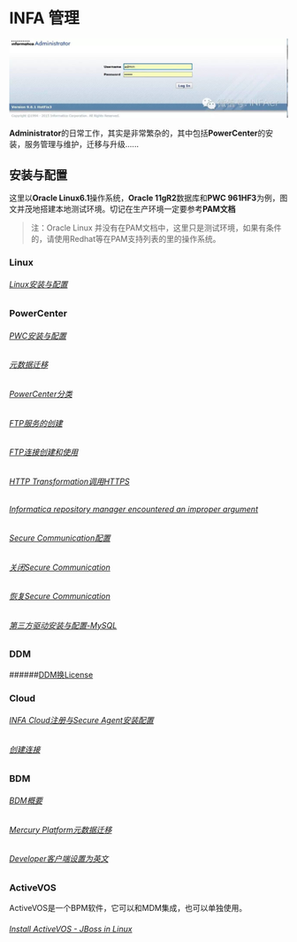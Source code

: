 # INFA 管理
![Administrator](Administrator.jpg)

**Administrator**的日常工作，其实是非常繁杂的，其中包括**PowerCenter**的安装，服务管理与维护，迁移与升级......

## 安装与配置
这里以**Oracle Linux6.1**操作系统，**Oracle 11gR2**数据库和**PWC 961HF3**为例，图文并茂地搭建本地测试环境。切记在生产环境一定要参考**PAM文档**

> 注：Oracle Linux 并没有在PAM文档中，这里只是测试环境，如果有条件的，请使用Redhat等在PAM支持列表的里的操作系统。

### Linux
###### [Linux安装与配置](LINUX/README.md)

### PowerCenter
###### [PWC安装与配置](PWC/README.md)
###### [元数据迁移](PWC/MigrationA.md)
###### [PowerCenter分类](PWC/PWCTypes.md)
###### [FTP服务的创建](PWC/FTPServices.md)
###### [FTP连接创建和使用](PWC/FTPConnection.md)
###### [HTTP Transformation调用HTTPS](PWC/HttpTransformation_Https_URL.md)
###### [Informatica repository manager encountered an improper argument](PWC/REP_MANAGER_CLIENT_ENCOUNTERED_AN_IMPROPER_ARGUMENT.md)
###### [Secure Communication配置](PWC/Administrator/PWC/secure-communication-configuration.md)
###### [关闭Secure Communication](PWC/Administrator/PWC/disablesecurecommunication.md)
###### [恢复Secure Communication](PWC/Administrator/PWC/recovery-secure-communication.md)
###### [第三方驱动安装与配置-MySQL](/Administrator/PWC/3td-party-driver-installation-configuration.md)


### DDM
######[DDM换License](DDM/ChangeLicense.md)

### Cloud
###### [INFA Cloud注册与Secure Agent安装配置](CLOUD/README.md)
###### [创建连接](CLOUD/Connection.md)

### BDM
###### [BDM概要](BDM/README.md)
###### [Mercury Platform元数据迁移](BDM/DeploymentIssues.md)
###### [Developer客户端设置为英文](BDM/Developer_Language_EN.md)

### ActiveVOS
ActiveVOS是一个BPM软件，它可以和MDM集成，也可以单独使用。

###### [Install ActiveVOS - JBoss in Linux](MDM/ActiveVOS_JBoss_Linux_Installation.md)
